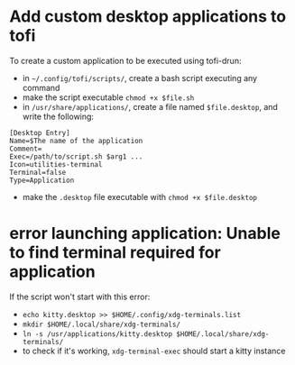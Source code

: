 # Add custom desktop applications to tofi

To create a custom application to be executed using tofi-drun:
- in `~/.config/tofi/scripts/`, create a bash script executing any command
- make the script executable `chmod +x $file.sh`
- in `/usr/share/applications/`, create a file named `$file.desktop`, and write the following:
```
[Desktop Entry]
Name=$The name of the application
Comment=
Exec=/path/to/script.sh $arg1 ...
Icon=utilities-terminal
Terminal=false
Type=Application
```
- make the `.desktop` file executable with `chmod +x $file.desktop`


# error launching application: Unable to find terminal required for application 

If the script won't start with this error:
- `echo kitty.desktop >> $HOME/.config/xdg-terminals.list`
- `mkdir $HOME/.local/share/xdg-terminals/`
- `ln -s /usr/applications/kitty.desktop $HOME/.local/share/xdg-terminals/`
- to check if it's working, `xdg-terminal-exec` should start a kitty instance
